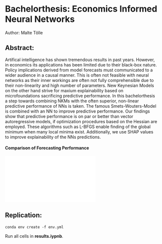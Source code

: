 # Bachelorthesis: Economics Informed Neural Networks

Author: Malte Tölle

## Abstract:

Artifical intelligence has shown tremendous results in past years. However, in economics its applications has been limited due to their black-box nature. Policy implications derived from model forecasts must communicated to a wider audience in a causal manner. This is often not feasible with neural networks as their inner workings are often not fully comprehensible due to their non-linearity and high number of parameters. New Keynesian Models on the other hand strive for maxium explainability based on microfoundations sacrificing predictive performance.
In this bachelorthesis a step towards combining NKMs with the often superior, non-linear predictive performance of NNs is taken. The famous Smets-Wouters-Model is combined with an NN to improve predictive performance. Our findings show that predictive performance is on par or better than vector autoregressive models, if optimization procedures based on the Hessian are employed. These algorithms such as L-BFGS enable finding of the global minimum when many local minima exist. Additionally, we use SHAP values to improve explainability of the NNs predictions.

#### Comparison of Forecasting Performance

![Comparison of Forecasting Performance](./comparison_forecasting_preformance.pdf)

## Replication:

```
conda env create -f env.yml
```
Run all cells in __results.iypnb__.



